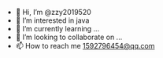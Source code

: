 - 👋 Hi, I’m @zzy2019520
- 👀 I’m interested in java
- 🌱 I’m currently learning ...
- 💞️ I’m looking to collaborate on ...
- 📫 How to reach me 1592796454@qq.com

<!---
zzy2019520/zzy2019520 is a ✨ special ✨ repository because its `README.md` (this file) appears on your GitHub profile.
You can click the Preview link to take a look at your changes.
--->
